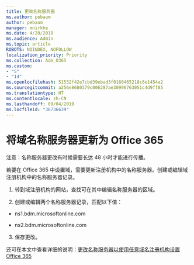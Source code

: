```yaml
---
title: 更改名称服务器
ms.author: pebaum
author: pebaum
manager: mnirkhe
ms.date: 4/20/2018
ms.audience: Admin
ms.topic: article
ROBOTS: NOINDEX, NOFOLLOW
localization_priority: Priority
ms.collection: Adm_O365
ms.custom:
- "5"
- "14"
ms.openlocfilehash: 51532f42e7cbd39ebad3f0160465218c6e1454a2
ms.sourcegitcommit: a256e8680379c006287ae30996763051c4d9ff85
ms.translationtype: HT
ms.contentlocale: zh-CN
ms.lasthandoff: 09/04/2019
ms.locfileid: "36736639"
---
```

# <a name="update-your-domain-nameservers-to-office-365"></a>将域名称服务器更新为 Office 365

注意：名称服务器更改有时候需要长达 48 小时才能进行传播。
  
若要在 Office 365 中设置域，需要更新注册机构中的名称服务器。创建或编辑域注册机构中的名称服务器记录。
  
1. 转到域注册机构的网站，查找可在其中编辑名称服务器的区域。
  
2. 创建或编辑两个名称服务器记录，匹配以下值：

  - ns1.bdm.microsoftonline.com

  - ns2.bdm.microsoftonline.com

3. 保存更改。

还可在本文中查看详细的说明：[更改名称服务器以使用任意域名注册机构设置 Office 365](https://docs.microsoft.com//office365/admin/get-help-with-domains/change-nameservers-at-any-domain-registrar)
  